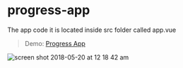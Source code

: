 # progress-app
The app code it is located inside src folder called app.vue

> Demo: [Progress App](https://progress.bryanenid.net/ "Progress App ")

![screen shot 2018-05-20 at 12 18 42 am](https://user-images.githubusercontent.com/30734480/40275624-631be7d6-5bc3-11e8-8406-9b76bc000446.png)

